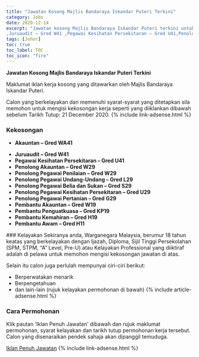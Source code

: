 ```yaml
---
title: "Jawatan Kosong Majlis Bandaraya Iskandar Puteri Terkini" 
category: Jobs 
date: 2020-12-14 
excerpt: "Jawatan kosong Majlis Bandaraya Iskandar Puteri terkini untuk kekosongan Akauntan – Gred WA41
,Juruaudit – Gred W41 ,Pegawai Kesihatan Persekitaran – Gred U41,Penolong Akauntan – Gred W29,Penolong Pegawai Penilaian – Gred W29 ,Penolong Pegawai Undang-Undang – Gred L29,Penolong Pegawai Belia dan Sukan – Gred S29 ,Penolong Pegawai Kesihatan Persekitaran – Gred U29,Penolong Pegawai Pertanian – Gred G29 ,Pembantu Akauntan – Gred W19 ,Pembantu Penguatkuasa – Gred KP19 ,Pembantu Kemahiran – Gred H19 ,Pembantu Awam – Gred H11" 
tags: [Johor] 
toc: true 
toc_label: TOC 
toc_icon: "fire" 
--- 
```


**Jawatan Kosong Majlis Bandaraya Iskandar Puteri Terkini**

Maklumat iklan kerja kosong yang ditawarkan oleh Majlis Bandaraya Iskandar Puteri. 

Calon yang berkelayakan dan memenuhi syarat-syarat yang ditetapkan sila memohon untuk mengisi kekosongan kerja seperti yang diiklankan dibawah sebelum Tarikh Tutup: 21 December 2020. 
{% include link-adsense.html %} 
### Kekosongan 
<ul>
<li>
<p><strong>Akauntan &#8211; Gred WA41</strong></p>
</li>
<li><strong>Juruaudit &#8211; Gred W41&#160;</strong></li>
<li><strong>Pegawai Kesihatan Persekitaran &#8211; Gred U41</strong></li>
<li><strong>Penolong Akauntan &#8211; Gred W29</strong></li>
<li><strong>Penolong Pegawai Penilaian &#8211; Gred W29&#160;</strong></li>
<li><strong>Penolong Pegawai Undang-Undang &#8211; Gred L29</strong></li>
<li><strong>Penolong Pegawai Belia dan Sukan &#8211; Gred S29&#160;</strong></li>
<li><strong>Penolong Pegawai Kesihatan Persekitaran &#8211; Gred U29</strong></li>
<li><strong>Penolong Pegawai Pertanian &#8211; Gred G29&#160;</strong></li>
<li><strong>Pembantu Akauntan &#8211; Gred W19&#160;</strong></li>
<li><strong>Pembantu Penguatkuasa &#8211; Gred KP19&#160;</strong></li>
<li><strong>Pembantu Kemahiran &#8211; Gred H19&#160;</strong></li>
<li><strong>Pembantu Awam &#8211; Gred H11&#160;</strong></li>
</ul> 
### Kelayakan 
Sekiranya anda, Warganegara Malaysia, berumur 18 tahun keatas yang berkelayakan dengan Ijazah, Diploma, Sijil Tinggi Persekolahan (SPM, STPM, “A” Level, Pre-U) atau Kelayakan Professional yang diiktiraf adalah di pelawa untuk memohon mengisi kekosongan jawatan di atas.

Selain itu calon juga perlulah mempunyai ciri-ciri berikut:
- Berperwatakan menarik
- Berpengetahuan
- dan lain-lain (rujuk kelayakan permohonan di bawah) 
{% include article-adsense.html %} 
### Cara Permohonan 
Klik pautan 'Iklan Penuh Jawatan' dibawah dan rujuk maklumat permohonan, syarat kelayakan dan tarikh tutup permohonan kerja tersebut.
Calon yang disenaraikan pendek sahaja akan dipanggil temuduga.

<a href="https://www.mbip.gov.my/ms/mpjbt/pusat-media/pengumuman/jawatan-kosong-di-mbip-tarikh-tutup-21-disember-2020-isnin" class="btn btn--info" target="_blank" rel="nofollow noopenner">Iklan Penuh Jawatan</a> 
{% include link-adsense.html %} 